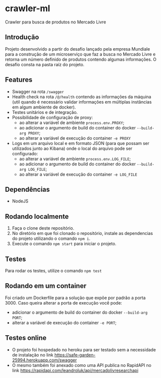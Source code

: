 # crawler-ml

Crawler para busca de produtos no Mercado Livre

## Introdução

Projeto desenvolvido a partir do desafio lançado pela empresa Mundiale para a construção de um microserviço que faz a busca no Mercado Livre e retorna um número definido de produtos contendo algumas informações. O desafio consta na pasta raíz do projeto. 

## Features

- Swagger na rota `/swagger`
- Health check na rota `/@/health` contendo as informações da máquina (util quando é necessário validar informações em múltiplas instâncias em algum ambiente de docker).
- Testes unitários e de integração.
- Possibilidade de configuração de proxy:
	- ao alterar a variável de ambiente `process.env.PROXY`;
  - ao adicionar o argumento de build do container do docker `--build-arg PROXY`;
  - ao alterar a variável de execução do container `-e PROXY`
- Logs em um arquivo local e em formato JSON (para que possam ser utilizados junto ao Kibana) onde o local do arquivo pode ser configurado:
	- ao alterar a variável de ambiente `process.env.LOG_FILE`;
  - ao adicionar o argumento de build do container do docker `--build-arg LOG_FILE`;
  - ao alterar a variável de execução do container `-e LOG_FILE`

## Dependências

- NodeJS

## Rodando localmente

1. Faça o clone deste repositório.
2. No diretório em que foi clonado o repositório, instale as dependencias do projeto utilizando o comando `npm i`.
3. Execute o comando `npm start` para iniciar o projeto.

## Testes

Para rodar os testes, utilize o comando `npm test`

## Rodando em um container

Foi criado um Dockerfile para a solução que expõe por padrão a porta 3000. Caso queira alterar a porta de execução você pode:
- adicionar o argumento de build do container do docker `--build-arg PORT`;
- alterar a variável de execução do container `-e PORT`;

## Testes online

- O projeto foi hospedado no heroku para ser testado sem a necessidade de instalação no link https://safe-garden-25994.herokuapp.com/swagger
- O mesmo também foi anexado como uma API publica no RapidAPI no link https://rapidapi.com/leandroluk/api/mercadolivresearchapi